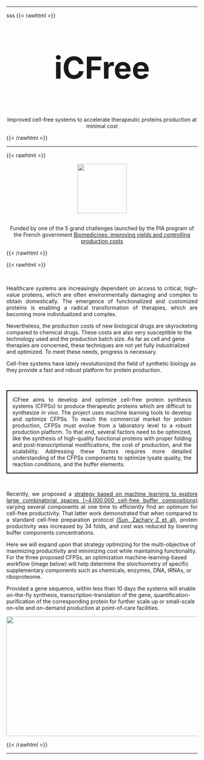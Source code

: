 #
---
sss
{{< rawhtml >}}
<p align="center" style="font-size:80px"><b>iCFree</b></p>
<p align="center">Improved cell-free systems to accelerate therapeutic proteins production at minimal cost</p>

{{< /rawhtml >}}

---

{{< rawhtml >}}
<center><img src="/img/investir_avenir.png" width="130" height="130" /></center>

<br>

<p align="center">Funded by one of the 5 grand challenges launched by the PIA program of the French government <a href="https://www.gouvernement.fr/grand-defi-biomedicaments-ameliorer-les-rendements-et-maitriser-les-couts-de-production">Biomedicines: improving yields and controlling production costs</a></p>
{{< /rawhtml >}}


{{< rawhtml >}}

<br>

<p align="justify">
Healthcare systems are increasingly dependent on access to critical, high-value proteins, which are often environmentally damaging and complex to obtain domestically. The emergence of functionalized and customized proteins is enabling a radical transformation of therapies, which are becoming more individualized and complex. 

Nevertheless, the production costs of new biological drugs are skyrocketing compared to chemical drugs. These costs are also very susceptible to the technology used and the production batch size. As far as cell and gene therapies are concerned, these techniques are not yet fully industrialized and optimized. To meet these needs, progress is necessary.

Cell-free systems have lately revolutionized the field of synthetic biology as they provide a fast and robust platform for protein production.
</p>

<br>

<p align="justify" style="border:2px; border-style:solid; border-color:black; padding: 1em;">
iCFree aims to develop and optimize cell-free protein synthesis systems (CFPSs) to produce therapeutic proteins which are difficult to synthesize <i>in vivo</i>. The project uses machine learning tools to develop and optimize CFPSs. To reach the commercial market for protein production, CFPSs must evolve from a laboratory level to a robust production platform. To that end, several factors need to be optimized, like the synthesis of high-quality functional proteins with proper folding and post-transcriptional modifications, the cost of production, and the scalability. Addressing these factors requires more detailed understanding of the CFPSs components to optimize lysate quality, the reaction conditions, and the buffer elements.
</p>

<br>

<p align="justify">
Recently, we proposed a <a href="https://www.nature.com/articles/s41467-020-15798-5">strategy based on machine learning to explore large combinatorial spaces (~4,000,000 cell-free buffer compositions)</a> varying several components at one time to efficiently find an optimum for cell-free productivity. That latter work demonstrated that when compared to a standard cell-free preparation protocol <a href="https://pubmed.ncbi.nlm.nih.gov/24084388/">(Sun, Zachary Z et al)</a>, protein productivity was increased by 34 folds, and cost was reduced by lowering buffer components concentrations.

Here we will expand upon that strategy optimizing for the multi-objective of maximizing productivity and minimizing cost while maintaining functionality. For the three proposed CFPSs, an optimization machine-learning-based workflow (image below) will help determine the stoichiometry of specific supplementary components such as chemicals, enzymes, DNA, tRNAs, or riboproteome.

Provided a gene sequence, within less than 10 days the systems will enable on-the-fly synthesis, transcription-translation of the gene, quantification-purification of the corresponding protein for further scale up or small-scale on-site and on-demand production at point-of-care facilities.
</p>

<center><img src="/img/icfree.png" width="700" height="315" /></center>

{{< /rawhtml >}}

---